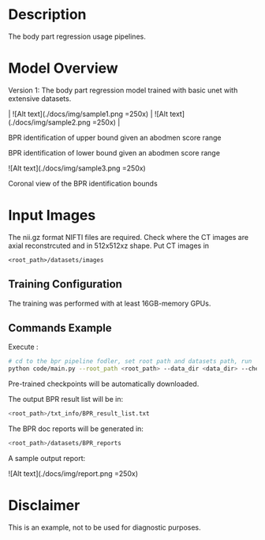 # Description

The body part regression usage pipelines.

# Model Overview

Version 1: The body part regression model trained with basic unet with extensive datasets. 

| ![Alt text](./docs/img/sample1.png =250x) | ![Alt text](./docs/img/sample2.png =250x) |

BPR identification of upper bound given an abodmen score range



BPR identification of lower bound given an abodmen score range

![Alt text](./docs/img/sample3.png =250x)

Coronal view of the BPR identification bounds

# Input Images
The nii.gz format NIFTI files are required. Check where the CT images are axial reconstrcuted and in 512x512xz shape. 
Put CT images in 
```
<root_path>/datasets/images
```

## Training Configuration

The training was performed with at least 16GB-memory GPUs.


## Commands Example

Execute :


```bash
# cd to the bpr pipeline fodler, set root path and datasets path, run
python code/main.py --root_path <root_path> --data_dir <data_dir> --checkpoint_BPR <file path to download>
```

Pre-trained checkpoints will be automatically downloaded.

The output BPR result list will be in:
```bash
<root_path>/txt_info/BPR_result_list.txt
```

The BPR doc reports will be generated in:
```bash
<root_path>/datasets/BPR_reports
```

A sample output report: 

![Alt text](./docs/img/report.png =250x)


# Disclaimer

This is an example, not to be used for diagnostic purposes.

